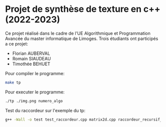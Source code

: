 # Projet de synthèse de texture en c++ (2022-2023)

Ce projet réalisé dans le cadre de l'UE Algorithmique et Programmation Avancée du master informatique de Limoges.
Trois étudiants ont participés a ce projet:
- Florian AUBERVAL
- Romain SIAUDEAU
- Timothée BEHUET

Pour compiler le programme:
```sh
make tp
```

Pour executer le programme:
```sh
./tp ./img.png numero_algo
```


Test du raccordeur sur l'exemple du tp:
```sh
g++ -Wall -o test test_raccordeur.cpp matrix2d.cpp raccordeur_recursif_naif.cpp raccordeur_recursif.cpp raccordeur_iteratif.cpp && ./test
```